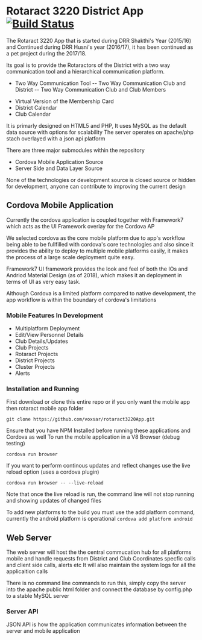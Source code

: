 # Rotaract 3220 District App [![Build Status](https://travis-ci.org/voxsar/rotaract3220App.svg?branch=master)](https://travis-ci.org/voxsar/rotaract3220App)
The Rotaract 3220 App that is started during DRR Shakthi's Year (2015/16) and Continued during DRR Husni's year (2016/17), it has been continued as a pet project during the 2017/18.

Its goal is to provide the Rotaractors of the District with a two way communication tool and a hierarchical communication platform.
* Two Way Communication Tool
-- Two Way Communication Club and District
-- Two Way Communication Club and Club Members
- Virtual Version of the Membership Card
- District Calendar
- Club Calendar

It is primarly designed on HTML5 and PHP, It uses MySQL as the default data source with options for scalability
The server operates on apache/php stach overlayed with a json api platform

There are three major submodules within the repository
- Cordova Mobile Application Source
- Server Side and Data Layer Source

None of the technologies or development source is closed source or hidden for development, anyone can contribute to improving the current design

## Cordova Mobile Application

Currently the cordova application is coupled together with Framework7 which acts as the UI Framework overlay for the Cordova AP
 
We selected cordova as the core mobile platform due to app's workflow being able to be fullfilled with cordova's core technologies and also since it provides the ability to deploy to multiple mobile platforms easily, it makes the process of a large scale deployment quite easy.
 
Framework7 UI framework provides the look and feel of both the IOs and Andriod Material Design (as of 2018), which makes it an deployment in terms of UI as very easy task.
 
 Although Cordova is a limited platform compared to native development, the app workflow is within the boundary of cordova's limitations
 
 ### Mobile Features In Development
 - Multiplatform Deployment
 - Edit/View Personnel Details
 - Club Details/Updates
 - Club Projects
 - Rotaract Projects
 - District Projects
 - Cluster Projects
 - Alerts
 
 ### Installation and Running
 
 First download or clone this entire repo or if you only want the mobile app then rotaract mobile app folder
 
 `
 git clone https://github.com/voxsar/rotaract3220App.git
 `
 
 Ensure that you have NPM Installed before running these applications and Cordova as well
 To run the mobile application in a V8 Browser (debug testing)
 
 `
 cordova run browser
 `
 
 If you want to perform continous updates and reflect changes use the live reload option (uses a cordova plugin)
 
 `
 cordova run browser -- --live-reload
 `
 
 Note that once the live reload is run, the command line will not stop running and showing updates of changed files
 
 To add new platforms to the build you must use the add platform command, currently the android platform is operational
 `
 cordova add platform android
 `
 
 ## Web Server
 The web server will host the the central commucation hub for all platforms mobile and handle requests from District and Club Coordinates specfic calls and client side calls, alerts etc
 It will also maintain the system logs for all the applicaition calls
 
 There is no command line commands to run this, simply copy the server into the apache public html folder and connect the database by config.php to a stable MySQL server
 
 ### Server API
JSON API is how the application communicates information between the server and mobile application
